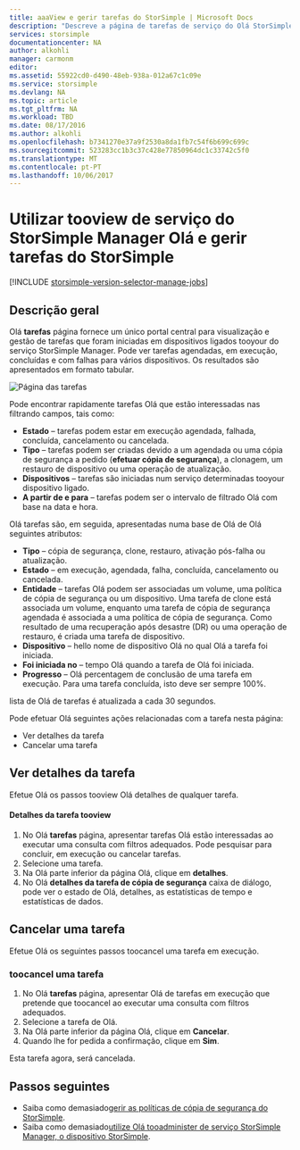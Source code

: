 ```yaml
---
title: aaaView e gerir tarefas do StorSimple | Microsoft Docs
description: "Descreve a página de tarefas de serviço do Olá StorSimple Manager e como toouse, tarefas de cópia de segurança mais recente, atual e agendada tootrack."
services: storsimple
documentationcenter: NA
author: alkohli
manager: carmonm
editor: 
ms.assetid: 55922cd0-d490-48eb-938a-012a67c1c09e
ms.service: storsimple
ms.devlang: NA
ms.topic: article
ms.tgt_pltfrm: NA
ms.workload: TBD
ms.date: 08/17/2016
ms.author: alkohli
ms.openlocfilehash: b7341270e37a9f2530a8da1fb7c54f6b699c699c
ms.sourcegitcommit: 523283cc1b3c37c428e77850964dc1c33742c5f0
ms.translationtype: MT
ms.contentlocale: pt-PT
ms.lasthandoff: 10/06/2017
---
```

# <a name="use-hello-storsimple-manager-service-tooview-and-manage-storsimple-jobs"></a>Utilizar tooview de serviço do StorSimple Manager Olá e gerir tarefas do StorSimple
[!INCLUDE [storsimple-version-selector-manage-jobs](../../includes/storsimple-version-selector-manage-jobs.md)]

## <a name="overview"></a>Descrição geral
Olá **tarefas** página fornece um único portal central para visualização e gestão de tarefas que foram iniciadas em dispositivos ligados tooyour do serviço StorSimple Manager. Pode ver tarefas agendadas, em execução, concluídas e com falhas para vários dispositivos. Os resultados são apresentados em formato tabular. 

![Página das tarefas](./media/storsimple-manage-jobs/HCS_JobsPage.png)

Pode encontrar rapidamente tarefas Olá que estão interessadas nas filtrando campos, tais como:

* **Estado** – tarefas podem estar em execução agendada, falhada, concluída, cancelamento ou cancelada.
* **Tipo** – tarefas podem ser criadas devido a um agendada ou uma cópia de segurança a pedido (**efetuar cópia de segurança**), a clonagem, um restauro de dispositivo ou uma operação de atualização.
* **Dispositivos** – tarefas são iniciadas num serviço determinadas tooyour dispositivo ligado.
* **A partir de e para** – tarefas podem ser o intervalo de filtrado Olá com base na data e hora.

Olá tarefas são, em seguida, apresentadas numa base de Olá de Olá seguintes atributos:

* **Tipo** – cópia de segurança, clone, restauro, ativação pós-falha ou atualização.
* **Estado** – em execução, agendada, falha, concluída, cancelamento ou cancelada.
* **Entidade** – tarefas Olá podem ser associadas um volume, uma política de cópia de segurança ou um dispositivo. Uma tarefa de clone está associada um volume, enquanto uma tarefa de cópia de segurança agendada é associada a uma política de cópia de segurança. Como resultado de uma recuperação após desastre (DR) ou uma operação de restauro, é criada uma tarefa de dispositivo.
* **Dispositivo** – hello nome de dispositivo Olá no qual Olá a tarefa foi iniciada.
* **Foi iniciada no** – tempo Olá quando a tarefa de Olá foi iniciada.
* **Progresso** – Olá percentagem de conclusão de uma tarefa em execução. Para uma tarefa concluída, isto deve ser sempre 100%.

lista de Olá de tarefas é atualizada a cada 30 segundos.

Pode efetuar Olá seguintes ações relacionadas com a tarefa nesta página:

* Ver detalhes da tarefa
* Cancelar uma tarefa

## <a name="view-job-details"></a>Ver detalhes da tarefa
Efetue Olá os passos tooview Olá detalhes de qualquer tarefa.

#### <a name="tooview-job-details"></a>Detalhes da tarefa tooview
1. No Olá **tarefas** página, apresentar tarefas Olá estão interessadas ao executar uma consulta com filtros adequados. Pode pesquisar para concluir, em execução ou cancelar tarefas.
2. Selecione uma tarefa.
3. Na Olá parte inferior da página Olá, clique em **detalhes**.
4. No Olá **detalhes da tarefa de cópia de segurança** caixa de diálogo, pode ver o estado de Olá, detalhes, as estatísticas de tempo e estatísticas de dados.

## <a name="cancel-a-job"></a>Cancelar uma tarefa
Efetue Olá os seguintes passos toocancel uma tarefa em execução.

### <a name="toocancel-a-job"></a>toocancel uma tarefa
1. No Olá **tarefas** página, apresentar Olá de tarefas em execução que pretende que toocancel ao executar uma consulta com filtros adequados.
2. Selecione a tarefa de Olá.
3. Na Olá parte inferior da página Olá, clique em **Cancelar**.
4. Quando lhe for pedida a confirmação, clique em **Sim**.

Esta tarefa agora, será cancelada.

## <a name="next-steps"></a>Passos seguintes
* Saiba como demasiado[gerir as políticas de cópia de segurança do StorSimple](storsimple-manage-backup-policies.md).
* Saiba como demasiado[utilize Olá tooadminister de serviço StorSimple Manager, o dispositivo StorSimple](storsimple-manager-service-administration.md).

